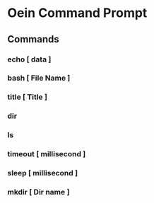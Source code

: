 # Oein Command Prompt

## Commands
### echo [ data ]
### bash [ File Name ]
### title [ Title ]
### dir
### ls
### timeout [ millisecond ]
### sleep [ millisecond ]
### mkdir [ Dir name ]